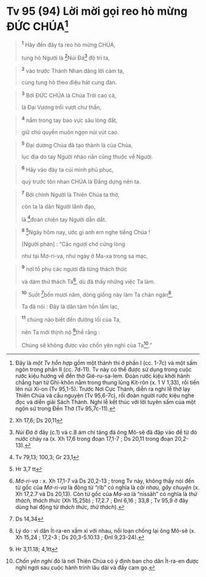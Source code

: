 # Tv 95 (94) Lời mời gọi reo hò mừng ĐỨC CHÚA[^1]

> <sup><b>1</b></sup> Hãy đến đây ta reo hò mừng CHÚA,
> 
> tung hô Người là [^1*]Núi Đá[^2] độ trì ta,
>


> <sup><b>2</b></sup> vào trước Thánh Nhan dâng lời cảm tạ,
> 
> cùng tung hô theo điệu hát cung đàn.
>


> <sup><b>3</b></sup> Bởi ĐỨC CHÚA là Chúa Trời cao cả,
> 
> là Đại Vương trổi vượt chư thần,
>


> <sup><b>4</b></sup> nắm trong tay bao vực sâu lòng đất,
> 
> giữ chủ quyền muôn ngọn núi vút cao.
>


> <sup><b>5</b></sup> Đại dương Chúa đã tạo thành là của Chúa,
> 
> lục địa do tay Người nhào nắn cũng thuộc về Người.
>


> <sup><b>6</b></sup> Hãy vào đây ta cúi mình phủ phục,
> 
> quỳ trước tôn nhan CHÚA là Đấng dựng nên ta.
>


> <sup><b>7</b></sup> Bởi chính Người là Thiên Chúa ta thờ,
> 
> còn ta là dân Người lãnh đạo,
> 
> là [^2*]đoàn chiên tay Người dẫn dắt.
>


> <sup><b>8</b></sup> [^3*]Ngày hôm nay, ước gì anh em nghe tiếng Chúa !
> 
> [Người phán] : “Các ngươi chớ cứng lòng
> 
> như tại Mơ-ri-va, như ngày ở Ma-xa trong sa mạc,
>


> <sup><b>9</b></sup> nơi tổ phụ các ngươi đã từng thách thức
> 
> và dám thử thách Ta[^3], dù đã thấy những việc Ta làm.
>


> <sup><b>10</b></sup> Suốt [^4*]bốn mươi năm, dòng giống này làm Ta chán ngán[^4],
> 
> Ta đã nói : Đây là dân tâm hồn lầm lạc,
>


> <sup><b>11</b></sup> chúng nào biết đến đường lối của Ta,
> 
> nên Ta mới thịnh nộ [^5*]thề rằng :
> 
> Chúng sẽ không được vào chốn yên nghỉ của Ta[^5].”
>

[^1]: Đây là <i>một Tv hỗn hợp</i> gồm một thánh thi ở phần I (cc. 1-7c) và một sấm ngôn trong phần II (cc. 7d-11). Tv này có thể được sử dụng trong cuộc rước kiệu hướng về đền thờ Giê-ru-sa-lem. Đoàn rước kiệu khởi hành chẳng hạn từ Ghi-khôn nằm trong thung lũng Kít-rôn (x. 1 V 1,33), rồi tiến lên núi Xi-on (Tv 95,1-5). Trước Nơi Cực Thánh, diễn ra nghi lễ thờ lạy Thiên Chúa và cầu nguyện (Tv 95,6-7c), rồi đoàn người rước kiệu nghe đọc và diễn giải Sách Thánh. Nghi lễ kết thúc với lời tuyên sấm của một ngôn sứ trong Đền Thờ (Tv 95,7c-11).
[^2]: <i>Núi Đá</i> ở đây (c.1) và c.8 ám chỉ tảng đá ông Mô-sê đã đập vào để từ đó nước chảy ra (x. Xh 17,6 trong đoạn 17,1-7 ; Ds 20,11 trong đoạn 20,2-13).
[^3]: <i>Mơ-ri-va</i> : x. Xh 17,1-7 và Ds 20,2-13 ; trong Tv này, không thấy nói đến từ gốc của <i>Mơ-ri-va</i> là động từ “<span class="hebrew-translit">rîb</span>” có nghĩa là <i>cãi nhau, gây chuyện</i> (x. Xh 17,2.7 và Ds 20,13). Còn từ gốc của <i>Ma-xa</i> là “<span class="hebrew-translit">nissäh</span>” có nghĩa là <i>thử thách, thách thức</i> (Xh 15,25b) ; 17,2.7 ; Đnl 6,16 ; 33,8 ; Tv 95,9 ở đây dùng hai động từ <i>thách thức, thử thách</i>).
[^4]: Lý do : vì dân Ít-ra-en xầm xì với nhau, nổi loạn chống lại ông Mô-sê (x. Xh 15,24 ; 17,2-3 ; Ds 20,3-5.10.13 ; Đnl 9,23-24).
[^5]: <i>Chốn yên nghỉ</i> đó là nơi Thiên Chúa có ý định ban cho dân Ít-ra-en được nghỉ ngơi sau cuộc hành trình lâu dài và đầy cam go.
[^1*]: Xh 17,6; Ds 20,11
[^2*]: Tv 79,13; 100,3; Gr 23,1
[^3*]: Hr 3,7 tt
[^4*]: Ds 14,34
[^5*]: Hr 3,11.18; 4,1tt
